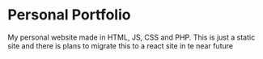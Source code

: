 # Personal Portfolio

My personal website made in HTML, JS, CSS and PHP. This is just a static site and there is plans to migrate this to a react site in te near future
